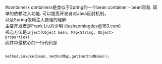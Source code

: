 #containerx
containerx是类似于Spring的一个bean container - bean容器. 简单的依赖注入功能. 可以提高开发者对Java反射机制， <br/>
 以及Spring依赖注入原理的理解 <br/>
主要开发者是Frank Liu刘少明 (liushaomingdev@163.com) <br/>
 核心方法是<code>inject(Object bean, Map<String, Object> properties)</code><br/>
而其中最核心的一行代码是
<pre><code>
method.invoke(bean, methodMap.get(methodName));
</pre></code>
